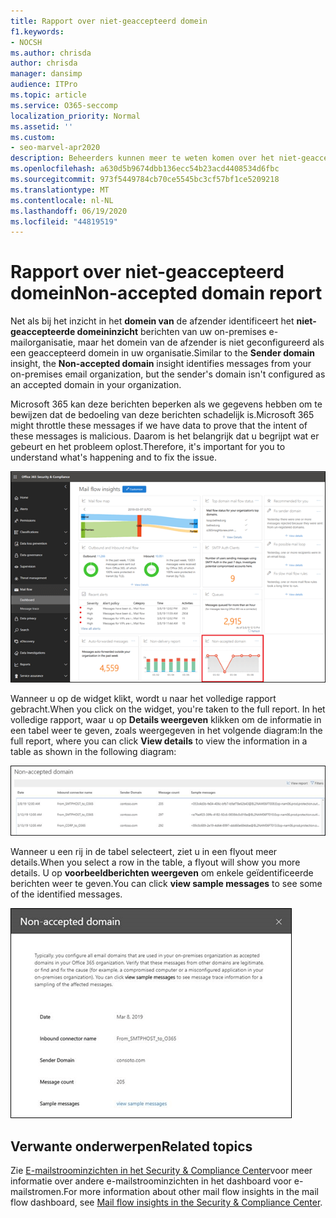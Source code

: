 ```yaml
---
title: Rapport over niet-geaccepteerd domein
f1.keywords:
- NOCSH
ms.author: chrisda
author: chrisda
manager: dansimp
audience: ITPro
ms.topic: article
ms.service: O365-seccomp
localization_priority: Normal
ms.assetid: ''
ms.custom:
- seo-marvel-apr2020
description: Beheerders kunnen meer te weten komen over het niet-geaccepteerde domeinrapport in het e-mailstroomdashboard in het Security & Compliance Center.
ms.openlocfilehash: a630d5b9674dbb136ecc54b23acd4408534d6fbc
ms.sourcegitcommit: 973f5449784cb70ce5545bc3cf57bf1ce5209218
ms.translationtype: MT
ms.contentlocale: nl-NL
ms.lasthandoff: 06/19/2020
ms.locfileid: "44819519"
---
```

# <a name="non-accepted-domain-report"></a><span data-ttu-id="b7fc6-103">Rapport over niet-geaccepteerd domein</span><span class="sxs-lookup"><span data-stu-id="b7fc6-103">Non-accepted domain report</span></span>

<span data-ttu-id="b7fc6-104">Net als bij het inzicht in het **domein van** de afzender identificeert het **niet-geaccepteerde domeininzicht** berichten van uw on-premises e-mailorganisatie, maar het domein van de afzender is niet geconfigureerd als een geaccepteerd domein in uw organisatie.</span><span class="sxs-lookup"><span data-stu-id="b7fc6-104">Similar to the **Sender domain** insight, the **Non-accepted domain** insight identifies messages from your on-premises email organization, but the sender's domain isn't configured as an accepted domain in your organization.</span></span>

<span data-ttu-id="b7fc6-105">Microsoft 365 kan deze berichten beperken als we gegevens hebben om te bewijzen dat de bedoeling van deze berichten schadelijk is.</span><span class="sxs-lookup"><span data-stu-id="b7fc6-105">Microsoft 365 might throttle these messages if we have data to prove that the intent of these messages is malicious.</span></span> <span data-ttu-id="b7fc6-106">Daarom is het belangrijk dat u begrijpt wat er gebeurt en het probleem oplost.</span><span class="sxs-lookup"><span data-stu-id="b7fc6-106">Therefore, it's important for you to understand what's happening and to fix the issue.</span></span>

![Het niet-geaccepteerde domeinrapport in het e-mailstroomdashboard in het Security & Compliance Center](../../media/non-accepted-domain-report-selected.png)

<span data-ttu-id="b7fc6-108">Wanneer u op de widget klikt, wordt u naar het volledige rapport gebracht.</span><span class="sxs-lookup"><span data-stu-id="b7fc6-108">When you click on the widget, you're taken to the full report.</span></span> <span data-ttu-id="b7fc6-109">In het volledige rapport, waar u op **Details weergeven** klikken om de informatie in een tabel weer te geven, zoals weergegeven in het volgende diagram:</span><span class="sxs-lookup"><span data-stu-id="b7fc6-109">In the full report, where you can click **View details** to view the information in a table as shown in the following diagram:</span></span>

![Tabel Details weergeven in het niet-geaccepteerde domeinrapport](../../media/non-accepted-domain-report-view-details.png)

<span data-ttu-id="b7fc6-111">Wanneer u een rij in de tabel selecteert, ziet u in een flyout meer details.</span><span class="sxs-lookup"><span data-stu-id="b7fc6-111">When you select a row in the table, a flyout will show you more details.</span></span> <span data-ttu-id="b7fc6-112">U op **voorbeeldberichten weergeven** om enkele geïdentificeerde berichten weer te geven.</span><span class="sxs-lookup"><span data-stu-id="b7fc6-112">You can click **view sample messages** to see some of the identified messages.</span></span>

![Een rij selecteren in de tabel Details in het niet-geaccepteerde domeinrapport](../../media/non-accepted-domain-report-select-row-in-table.png)

## <a name="related-topics"></a><span data-ttu-id="b7fc6-114">Verwante onderwerpen</span><span class="sxs-lookup"><span data-stu-id="b7fc6-114">Related topics</span></span>

<span data-ttu-id="b7fc6-115">Zie [E-mailstroominzichten in het Security & Compliance Center](mail-flow-insights-v2.md)voor meer informatie over andere e-mailstroominzichten in het dashboard voor e-mailstromen.</span><span class="sxs-lookup"><span data-stu-id="b7fc6-115">For more information about other mail flow insights in the mail flow dashboard, see [Mail flow insights in the Security & Compliance Center](mail-flow-insights-v2.md).</span></span>
